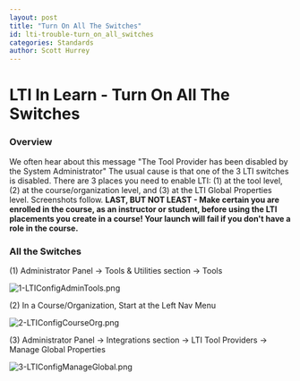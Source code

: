 ```yaml
---
layout: post
title: "Turn On All The Switches"
id: lti-trouble-turn_on_all_switches
categories: Standards
author: Scott Hurrey
---
```


# LTI In Learn - Turn On All The Switches

### Overview

We often hear about this message "The Tool Provider has been disabled by the System Administrator" The usual cause is that one of the 3 LTI switches is disabled. There are 3 places you need to enable LTI: (1) at the tool level, (2) at the course/organization level, and (3) at the LTI Global Properties level. Screenshots follow. **LAST, BUT NOT LEAST - Make certain you are enrolled in the course, as an instructor or student, before using the LTI placements you create in a course! Your launch will fail if you don't have a role in the course.**

### All the Switches

(1) Administrator Panel -> Tools & Utilities section -> Tools

![1-LTIConfigAdminTools.png](/assets/img/turn-on-all-switches-1.png)

(2) In a Course/Organization, Start at the Left Nav Menu

![2-LTIConfigCourseOrg.png](/assets/img/turn-on-all-switches-2.png)

(3) Administrator Panel -> Integrations section -> LTI Tool Providers -> Manage Global Properties

![3-LTIConfigManageGlobal.png](/assets/img/turn-on-all-switches-3.png)
